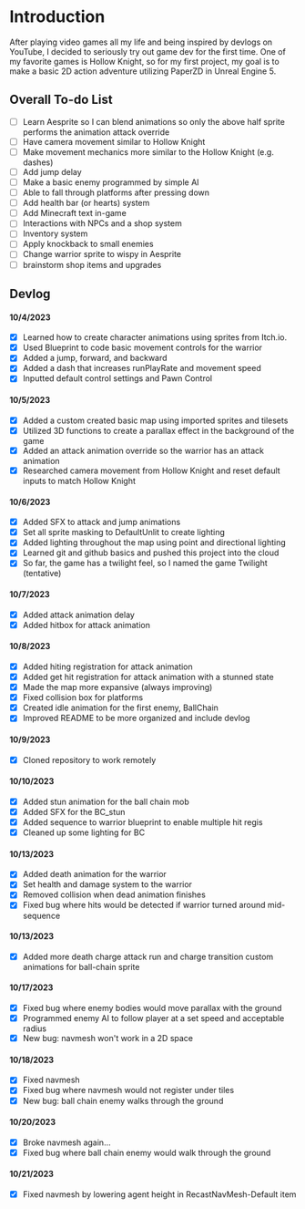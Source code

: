 # Introduction

After playing video games all my life and being inspired by devlogs on YouTube, I decided to seriously try out game dev for the first time. One of my favorite games is Hollow Knight, so for my first project, my goal is to make a basic 2D action adventure utilizing PaperZD in Unreal Engine 5.

## Overall To-do List

- [ ] Learn Aesprite so I can blend animations so only the above half sprite performs the animation attack override <br>
- [ ] Have camera movement similar to Hollow Knight <br>
- [ ] Make movement mechanics more similar to the Hollow Knight (e.g. dashes) <br>
- [ ] Add jump delay <br>
- [ ] Make a basic enemy programmed by simple AI <br>
- [ ] Able to fall through platforms after pressing down <br>
- [ ] Add health bar (or hearts) system
- [ ] Add Minecraft text in-game
- [ ] Interactions with NPCs and a shop system
- [ ] Inventory system
- [ ] Apply knockback to small enemies
- [ ] Change warrior sprite to wispy in Aesprite
- [ ] brainstorm shop items and upgrades

## Devlog

#### 10/4/2023

- [X] Learned how to create character animations using sprites from Itch.io.<br>
- [X] Used Blueprint to code basic movement controls for the warrior<br>
- [X] Added a jump, forward, and backward<br>
- [X] Added a dash that increases runPlayRate and movement speed<br>
- [X] Inputted default control settings and Pawn Control<br>

#### 10/5/2023
- [X] Added a custom created basic map using imported sprites and tilesets<br>
- [X] Utilized 3D functions to create a parallax effect in the background of the game<br>
- [X] Added an attack animation override so the warrior has an attack animation<br>
- [X] Researched camera movement from Hollow Knight and reset default inputs to match Hollow Knight<br>

#### 10/6/2023
- [X] Added SFX to attack and jump animations<br>
- [X] Set all sprite masking to DefaultUnlit to create lighting<br>
- [X] Added lighting throughout the map using point and directional lighting<br>
- [X] Learned git and github basics and pushed this project into the cloud <br>
- [X] So far, the game has a twilight feel, so I named the game Twilight (tentative) <br>

#### 10/7/2023
- [X] Added attack animation delay <br>
- [X] Added hitbox for attack animation<br>

#### 10/8/2023
- [X] Added hiting registration for attack animation <br>
- [X] Added get hit registration for attack animation with a stunned state <br>
- [X] Made the map more expansive (always improving)<br>
- [X] Fixed collision box for platforms <br>
- [X] Created idle animation for the first enemy, BallChain <br>
- [X] Improved README to be more organized and include devlog <br>

#### 10/9/2023

- [X] Cloned repository to work remotely

#### 10/10/2023

- [X] Added stun animation for the ball chain mob
- [X] Added SFX for the BC_stun
- [X] Added sequence to warrior blueprint to enable multiple hit regis
- [X] Cleaned up some lighting for BC

#### 10/13/2023

- [X] Added death animation for the warrior
- [X] Set health and damage system to the warrior
- [X] Removed collision when dead animation finishes
- [X] Fixed bug where hits would be detected if warrior turned around mid-sequence

#### 10/13/2023

- [X] Added more death charge attack run and charge transition custom animations for ball-chain sprite

#### 10/17/2023
- [X] Fixed bug where enemy bodies would move parallax with the ground
- [X] Programmed enemy AI to follow player at a set speed and acceptable radius
- [X] New bug: navmesh won't work in a 2D space

#### 10/18/2023 
- [X] Fixed navmesh
- [X] Fixed bug where navmesh would not register under tiles
- [X] New bug: ball chain enemy walks through the ground

#### 10/20/2023
- [X] Broke navmesh again...
- [X] Fixed bug where ball chain enemy would walk through the ground

#### 10/21/2023
- [X] Fixed navmesh by lowering agent height in RecastNavMesh-Default item